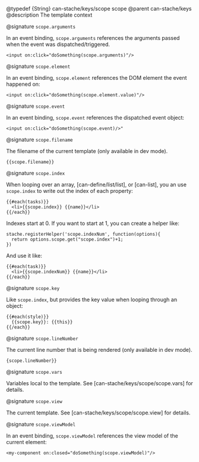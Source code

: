 @typedef {String} can-stache/keys/scope scope
@parent can-stache/keys
@description The template context

@signature `scope.arguments`

In an event binding, `scope.arguments` references the arguments passed when the event was dispatched/triggered.

    <input on:click="doSomething(scope.arguments)"/>

@signature `scope.element`

In an event binding, `scope.element` references the DOM element the event happened on:

    <input on:click="doSomething(scope.element.value)"/>

@signature `scope.event`

In an event binding, `scope.event` references the dispatched event object:

    <input on:click="doSomething(scope.event)/>"

@signature `scope.filename`

The filename of the current template (only available in dev mode).

    {{scope.filename}}

@signature `scope.index`

When looping over an array, [can-define/list/list], or [can-list], you an use `scope.index` to write out the index of each property:

    {{#each(tasks)}}
      <li>{{scope.index}} {{name}}</li>
    {{/each}}

Indexes start at 0.  If you want to start at 1, you can create a helper like:

    stache.registerHelper('scope.indexNum', function(options){
      return options.scope.get("scope.index")+1;
    })

And use it like:

    {{#each(task)}}
      <li>{{scope.indexNum}} {{name}}</li>
    {{/each}}

@signature `scope.key`

Like `scope.index`, but provides the key value when looping through an object:

    {{#each(style)}}
      {{scope.key}}: {{this}}
    {{/each}}

@signature `scope.lineNumber`

The current line number that is being rendered (only available in dev mode).

    {scope.lineNumber}}

@signature `scope.vars`

Variables local to the template. See [can-stache/keys/scope/scope.vars] for details.

@signature `scope.view`

The current template. See [can-stache/keys/scope/scope.view] for details.

@signature `scope.viewModel`

In an event binding, `scope.viewModel` references the view model of the current element:

    <my-component on:closed="doSomething(scope.viewModel)"/>
